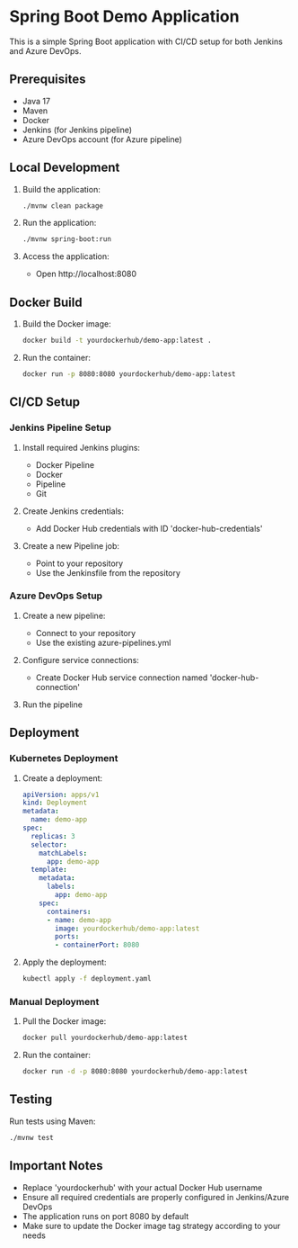 # Spring Boot Demo Application

This is a simple Spring Boot application with CI/CD setup for both Jenkins and Azure DevOps.

## Prerequisites

- Java 17
- Maven
- Docker
- Jenkins (for Jenkins pipeline)
- Azure DevOps account (for Azure pipeline)

## Local Development

1. Build the application:
   ```bash
   ./mvnw clean package
   ```

2. Run the application:
   ```bash
   ./mvnw spring-boot:run
   ```

3. Access the application:
   - Open http://localhost:8080

## Docker Build

1. Build the Docker image:
   ```bash
   docker build -t yourdockerhub/demo-app:latest .
   ```

2. Run the container:
   ```bash
   docker run -p 8080:8080 yourdockerhub/demo-app:latest
   ```

## CI/CD Setup

### Jenkins Pipeline Setup

1. Install required Jenkins plugins:
   - Docker Pipeline
   - Docker
   - Pipeline
   - Git

2. Create Jenkins credentials:
   - Add Docker Hub credentials with ID 'docker-hub-credentials'

3. Create a new Pipeline job:
   - Point to your repository
   - Use the Jenkinsfile from the repository

### Azure DevOps Setup

1. Create a new pipeline:
   - Connect to your repository
   - Use the existing azure-pipelines.yml

2. Configure service connections:
   - Create Docker Hub service connection named 'docker-hub-connection'

3. Run the pipeline

## Deployment

### Kubernetes Deployment

1. Create a deployment:
   ```yaml
   apiVersion: apps/v1
   kind: Deployment
   metadata:
     name: demo-app
   spec:
     replicas: 3
     selector:
       matchLabels:
         app: demo-app
     template:
       metadata:
         labels:
           app: demo-app
       spec:
         containers:
         - name: demo-app
           image: yourdockerhub/demo-app:latest
           ports:
           - containerPort: 8080
   ```

2. Apply the deployment:
   ```bash
   kubectl apply -f deployment.yaml
   ```

### Manual Deployment

1. Pull the Docker image:
   ```bash
   docker pull yourdockerhub/demo-app:latest
   ```

2. Run the container:
   ```bash
   docker run -d -p 8080:8080 yourdockerhub/demo-app:latest
   ```

## Testing

Run tests using Maven:
```bash
./mvnw test
```

## Important Notes

- Replace 'yourdockerhub' with your actual Docker Hub username
- Ensure all required credentials are properly configured in Jenkins/Azure DevOps
- The application runs on port 8080 by default
- Make sure to update the Docker image tag strategy according to your needs